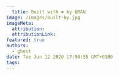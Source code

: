 ```yaml
---
  title: Built with ❤️ by ORAN
image: /images/built-by.jpg
imageMeta:
  attribution:
  attributionLink:
featured: true
authors:
  - ghost
date: Tue Jun 12 2020 17:50:55 GMT+0100
tags:
---
```

